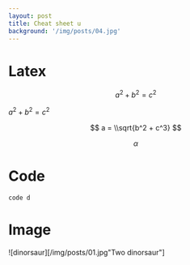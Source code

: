 ```yaml
---
layout: post
title: Cheat sheet u
background: '/img/posts/04.jpg'
---
```

# Latex
$$a^2 + b^2 = c^2$$


$a^2 + b^2 = c^2$

$$ a = \\sqrt{b^2 + c^3} $$

$$ \alpha $$
# Code
`code d`

# Image
![dinorsaur][/img/posts/01.jpg"Two dinorsaur"]
